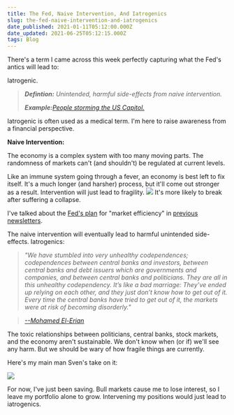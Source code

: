 ```yaml
---
title: The Fed, Naive Intervention, And Iatrogenics
slug: the-fed-naive-intervention-and-iatrogenics
date_published: 2021-01-11T05:12:00.000Z
date_updated: 2021-06-25T05:12:15.000Z
tags: Blog
---
```


There's a term I came across this week perfectly capturing what the Fed's antics will lead to:

Iatrogenic.

> ***Defintion:** Unintended, harmful side-effects from naive intervention.*
> 
> ***Example:**[People storming the US Capitol.](https://www.ctvnews.ca/world/america-votes/capitol-assault-a-more-sinister-attack-than-first-appeared-1.5261738)*

Iatrogenic is often used as a medical term. I'm here to raise awareness from a financial perspective.

**Naive Intervention:**

The economy is a complex system with too many moving parts. The randomness of markets can't (and shouldn't) be regulated at current levels.

Like an immune system going through a fever, an economy is best left to fix itself. It's a much longer (and harsher) process, but it'll come out stronger as a result. Intervention will just lead to fragility.
![](https://mcusercontent.com/13d6f824588a2db77eb01adbf/images/2f08b1a9-710a-4c3a-9a38-0aecf0aa6cd7.gif)
It's more likely to break after suffering a collapse.

I've talked about the [Fed's plan](https://us10.campaign-archive.com/?u=13d6f824588a2db77eb01adbf&amp;id=8020e4ec7f) for "market efficiency" in [previous newsletters](https://us10.campaign-archive.com/home/?u=13d6f824588a2db77eb01adbf&amp;id=68b2ff4b94). 

The naive intervention will eventually lead to harmful unintended side-effects. Iatrogenics:

> *"We have stumbled into very unhealthy codependences; codependences between central banks and investors, between central banks and debt issuers which are governments and companies, and between central banks and politicians. They are all in this unhealthy codependency. It’s like a bad marriage: They’ve ended up relying on each other, and they just don’t know how to get out of it. Every time the central banks have tried to get out of it, the markets were at risk of becoming disorderly."*

> *[--Mohamed El-Erian](https://themarket.ch/english/mohamed-el-erian-this-is-starting-to-get-to-dangerous-levels-ld.3371)*

The toxic relationships between politicians, central banks, stock markets, and the economy aren't sustainable. We don't know when (or if) we'll see any harm. But we should be wary of how fragile things are currently.

Here's my main man Sven's take on it:

![](https://mcusercontent.com/13d6f824588a2db77eb01adbf/images/22ddd481-925b-487f-a0d2-192dfcb1b1e5.png)

For now, I've just been saving. Bull markets cause me to lose interest, so I leave my portfolio alone to grow. Intervening my positions would just lead to iatrogenics.
